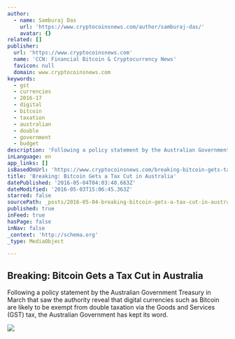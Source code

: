 ```yaml
---
author:
  - name: Samburaj Das
    url: 'https://www.cryptocoinsnews.com/author/samburaj-das/'
    avatar: {}
related: []
publisher:
  url: 'https://www.cryptocoinsnews.com'
  name: 'CCN: Financial Bitcoin & Cryptocurrency News'
  favicon: null
  domain: www.cryptocoinsnews.com
keywords:
  - gst
  - currencies
  - 2016-17
  - digital
  - bitcoin
  - taxation
  - australian
  - double
  - government
  - budget
description: 'Following a policy statement by the Australian Government Treasury in March that saw the authority reveal that digital currencies such as Bitcoin are likely to be exempt from double taxation via the Goods and Services (GST) tax, the Australian Government has kept its word.'
inLanguage: en
app_links: []
isBasedOnUrl: 'https://www.cryptocoinsnews.com/breaking-bitcoin-gets-tax-cut-australia/'
title: 'Breaking: Bitcoin Gets a Tax Cut in Australia'
datePublished: '2016-05-04T04:03:40.663Z'
dateModified: '2016-05-03T15:06:45.363Z'
starred: false
sourcePath: _posts/2016-05-04-breaking-bitcoin-gets-a-tax-cut-in-australia.md
published: true
inFeed: true
hasPage: false
inNav: false
_context: 'http://schema.org'
_type: MediaObject

---
```

<article style=""><h1>Breaking: Bitcoin Gets a Tax Cut in Australia</h1><p>Following a policy statement by the Australian Government Treasury in March that saw the authority reveal that digital currencies such as Bitcoin are likely to be exempt from double taxation via the Goods and Services (GST) tax, the Australian Government has kept its word.</p><img src="https://www.cryptocoinsnews.com/wp-content/uploads/2016/05/Bitcoin-Australia.jpg" /></article>
